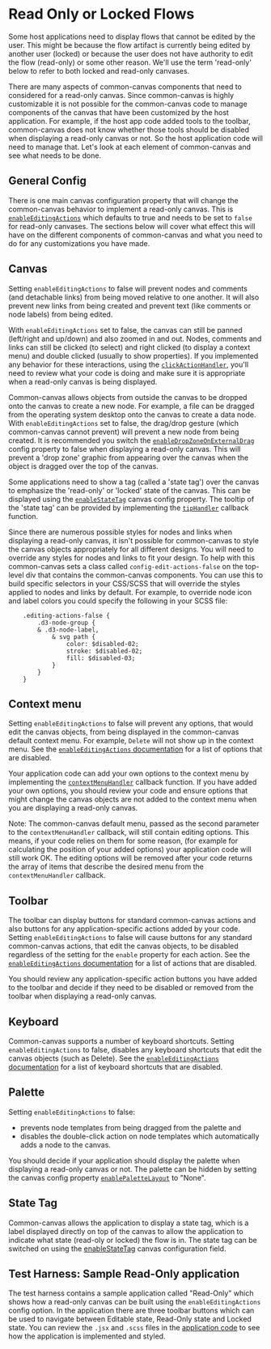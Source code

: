 # Read Only or Locked Flows

Some host applications need to display flows that cannot be edited by the user. This might be because the flow artifact is currently being edited by another user (locked) or because the user does not have authority to edit the flow (read-only) or some other reason. We'll use the term 'read-only' below to refer to both locked and read-only canvases.

There are many aspects of common-canvas components that need to considered for a read-only canvas. Since common-canvas is highly customizable it is not possible for the common-canvas code to manage components of the canvas that have been customized by the host application. For example, if the host app code added tools to the toolbar, common-canvas does not know whether those tools should be disabled when displaying a read-only canvas or not. So the host application code will need to manage that. Let's look at each element of common-canvas and see what needs to be done.

## General Config
There is one main canvas configuration property that will change the common-canvas behavior to implement a read-only canvas. This is [`enableEditingActions`](03.02.01-canvas-config.md#enableeditingactions) which defaults to true and needs to be set to `false` for read-only canvases. The sections below will cover what effect this will have on the different components of common-canvas and what you need to do for any customizations you have made.

## Canvas
Setting `enableEditingActions` to false will prevent nodes and comments (and detachable links) from being moved relative to one another. It will also prevent new links from being created and prevent text (like comments or node labels) from being edited.

With `enableEditingActions` set to false, the canvas can still be panned (left/right and up/down) and also zoomed in and out. Nodes, comments and links can still be clicked (to select) and right clicked (to display a context menu) and double clicked (usually to show properties). If you implemented any behavior for these interactions, using the [`clickActionHandler`](03.03-callbacks.md#clickactionhandler), you'll need to review what your code is doing and make sure it is appropriate when a read-only canvas is being displayed.

Common-canvas allows objects from outside the canvas to be dropped onto the canvas to create a new node. For example, a file can be dragged from the operating system desktop onto the canvas to create a data node. With `enableEditingActions` set to false, the drag/drop gesture (which common-canvas cannot prevent) will prevent a new node from being created. It is recommended you switch the [`enableDropZoneOnExternalDrag`](03.02.01-canvas-config.md#enabledropzoneonexternaldrag) config property to false when displaying a read-only canvas. This will prevent a 'drop zone' graphic from appearing over the canvas when the object is dragged over the top of the canvas.

Some applications need to show a tag (called a 'state tag') over the canvas to emphasize the 'read-only' or 'locked' state of the canvas. This can be displayed using the [`enableStateTag`](03.02.01-canvas-config.md#enablestatetag) canvas config property. The tooltip of the 'state tag' can be provided by implementing the [`tipHandler`](03.03-callbacks.md#tiphandler) callback function.

Since there are numerous possible styles for nodes and links when displaying a read-only canvas, it isn't possible for common-canvas to style the canvas objects appropriately for all different designs. You will need to override any styles for nodes and links to fit your design. To help with this common-canvas sets a class called `config-edit-actions-false` on the top-level div that contains the common-canvas components. You can use this to build specific selectors in your CSS/SCSS that will override the styles applied to nodes and links by default. For example, to override node icon and label colors you could specify the following in your SCSS file:
```
    .editing-actions-false {
        .d3-node-group {
	    & .d3-node-label,
            & svg path {
                color: $disabled-02;
                stroke: $disabled-02;
                fill: $disabled-03;
            }
        }
    }
```

## Context menu
Setting `enableEditingActions` to false will prevent any options, that would edit the canvas objects, from being displayed in the common-canvas default context menu. For example, `Delete` will not show up in the context menu. See the [`enableEditingActions` documentation](03.02.01-canvas-config.md#enableeditingactions) for a list of options that are disabled.

Your application code can add your own options to the context menu by implementing the [`contextMenuHandler`](03.03-callbacks.md#contextmenuhandler) callback function. If you have added your own options, you should review your code and ensure options that might change the canvas objects are not added to the context menu when you are displaying a read-only canvas.

Note: The common-canvas default menu, passed as the second parameter to the `contextMenuHandler` callback, will still contain editing options. This means, if your code relies on them for some reason, (for example for calculating the position of your added options) your application code will still work OK.  The editing options will be removed after your code returns the array of items that describe the desired menu from the `contextMenuHandler` callback.

## Toolbar
The toolbar can display buttons for standard common-canvas actions and also buttons for any application-specific actions added by your code. Setting `enableEditingActions` to false will cause buttons for any standard common-canvas actions, that edit the canvas objects, to be disabled regardless of the setting for the `enable` property for each action. See the [`enableEditingActions` documentation](03.02.01-canvas-config.md#enableeditingactions) for a list of actions that are disabled.

You should review any application-specific action buttons you have added to the toolbar and decide if they need to be disabled or removed from the toolbar when displaying a read-only canvas.

## Keyboard
Common-canvas supports a number of keyboard shortcuts. Setting `enableEditingActions` to false, disables any keyboard shortcuts that edit the canvas objects (such as Delete). See the [`enableEditingActions` documentation](03.02.01-canvas-config.md#enableeditingactions) for a list of keyboard shortcuts that are disabled.

## Palette
Setting `enableEditingActions` to false:

* prevents node templates from being dragged from the palette and
* disables the double-click action on node templates which automatically adds a node to the canvas.

You should decide if your application should display the palette when displaying a read-only canvas or not. The palette can be hidden by setting the canvas config property [`enablePaletteLayout`](03.02.01-canvas-config.md#enablepalettelayout) to "None".

## State Tag
Common-canvas allows the application to display a state tag, which is a label displayed directly on top of the canvas to allow the application to indicate what state (read-oly or locked) the flow is in. The state tag can be switched on using the [enableStateTag](03.02.01-canvas-config.md#enablestatetag) canvas configuration field.

## Test Harness: Sample Read-Only application
The test harness contains a sample application called "Read-Only" which shows how a read-only canvas can be built using the `enableEditingActions` config option. In the application there are three toolbar buttons which can be used to navigate between Editable state, Read-Only state and Locked state. You can review the `.jsx` and `.scss` files in the [application code](https://github.com/elyra-ai/canvas/tree/master/canvas_modules/harness/src/client/components/custom-canvases/read-only) to see how the application is implemented and styled.

